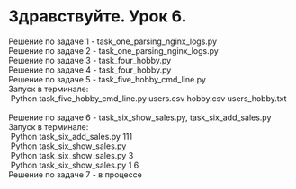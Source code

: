 # Здравствуйте. Урок 6.
Решение по задаче 1 - task_one_parsing_nginx_logs.py<br>
Решение по задаче 2 - task_one_parsing_nginx_logs.py<br>
Решение по задаче 3 - task_four_hobby.py<br>
Решение по задаче 4 - task_four_hobby.py<br>
Решение по задаче 5 - task_five_hobby_cmd_line.py<br>
Запуск в терминале:<br> 
&nbsp;Python task_five_hobby_cmd_line.py users.csv hobby.csv users_hobby.txt<br>
<br>
Решение по задаче 6 - task_six_show_sales.py, task_six_add_sales.py<br>
Запуск в терминале:<br>
&nbsp;Python task_six_add_sales.py 111<br>
&nbsp;Python task_six_show_sales.py<br>
&nbsp;Python task_six_show_sales.py 3<br>
&nbsp;Python task_six_show_sales.py 1 6<br>
Решение по задаче 7 - в процессе<br>
